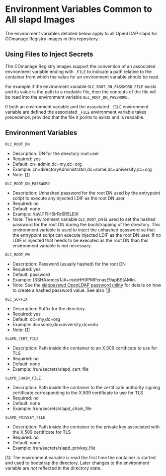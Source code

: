 <!--
COmanage Registry Docker documentation

Portions licensed to the University Corporation for Advanced Internet
Development, Inc. ("UCAID") under one or more contributor license agreements.
See the NOTICE file distributed with this work for additional information
regarding copyright ownership.

UCAID licenses this file to you under the Apache License, Version 2.0
(the "License"); you may not use this file except in compliance with the
License. You may obtain a copy of the License at:

http://www.apache.org/licenses/LICENSE-2.0

Unless required by applicable law or agreed to in writing, software
distributed under the License is distributed on an "AS IS" BASIS,
WITHOUT WARRANTIES OR CONDITIONS OF ANY KIND, either express or implied.
See the License for the specific language governing permissions and
limitations under the License.
-->

# Environment Variables Common to All slapd Images

The environment variables detailed below apply to all OpenLDAP slapd for
COmanage Registry images in this repository.

## Using Files to Inject Secrets

The COmanage Registry images support the convention of an associated
environment variable ending with ```_FILE``` to indicate a path
relative to the container from which the value for an environment
variable should be read.

For example if the environment variable ```OLC_ROOT_DN_PASSWORD_FILE```
exists and its value is the path to a readable file, then the contents of the
file will be read into the environment variable ```OLC_ROOT_DN_PASSWORD```.

If both an environment variable and the associated ```_FILE``` environment variable
are defined the associated ```_FILE``` environment variable takes precedence, 
provided that the file it points to exists and is readable.

## Environment Variables

```
OLC_ROOT_DN
```

* Description: DN for the directory root user
* Required: yes
* Default: cn=admin,dc=my,dc=org
* Example: cn=directoryAdministrator,dc=some,dc=university,dc=org
* Note: \[[1](#note01)\]

```
OLC_ROOT_DN_PASSWORD
```

* Description: Unhashed password for the root DN used by the entrypoint script to execute
  any injected LDIF as the root DN user
* Required: no
* Default: none
* Example: KaVJ1FIH5IrRr6R5LElX
* Note: The environment variable `OLC_ROOT_DN` is used to set the hashed password for the root
DN during the bootstrapping of the directory. This environment variable is used to inject
the unhashed password so that the entrypoint script can execute injected LDIF as the root DN
user. If no LDIF is injected that needs to be executed as the root DN than this environment
variable is not necessary.


```
OLC_ROOT_PW
```

* Description: Password (usually hashed) for the root DN
* Required: yes
* Default: password
* Example: {SSHA}emcy1JA+mxbHH0PMPcnasE9apBStAMks
* Note: See the [slappasswd OpenLDAP password utility](https://linux.die.net/man/8/slappasswd) for details on how to
  create a hashed password value.  See also \[[1](#note01)\].

```
OLC_SUFFIX
```

* Description: Suffix for the directory
* Required: yes
* Default: dc=my,dc=org
* Example: dc=some,dc=university,dc=edu
* Note: \[[1](#note01)\]

```
SLAPD_CERT_FILE
```

* Description: Path inside the container to an X.509 certificate to use for TLS
* Required: no
* Default: none
* Example: /run/secrets/slapd_cert_file

```
SLAPD_CHAIN_FILE
```

* Description: Path inside the container to the certificate authority signing certificate corresponding to the X.509
  certificate to use for TLS
* Required: no
* Default: none
* Example: /run/secrets/slapd_chain_file

```
SLAPD_PRIVKEY_FILE
```

* Description: Path inside the container to the private key associated with the X.509 certificate for TLS
* Required: no
* Default: none
* Example: /run/secrets/slapd_privkey_file


\[<a name="note01">1</a>\]: The environment variable is read the first time the container is
started and used to bootstrap the directory.  Later changes to the environment
variable are *not* reflected in the directory state.

